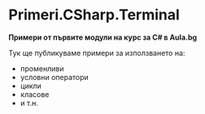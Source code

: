 ﻿# Primeri.CSharp.Terminal


**Примери от първите модули на курс за C# в Aula.bg**

Тук ще публикуваме примери за използването на:
* променливи
* условни оператори
* цикли
* класове
* и т.н.  
